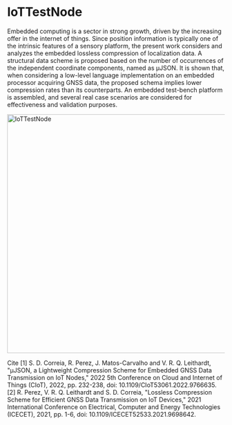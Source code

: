 # IoTTestNode
Embedded computing is a sector in strong growth, driven by the increasing offer in the internet of things. Since position information is 
typically one of the intrinsic features of a sensory platform, the present work considers and analyzes the embedded lossless compression 
of localization data. A structural data scheme is proposed based on the number of occurrences of the independent coordinate components, 
named as µJSON. It is shown that, when considering a low-level language implementation on an embedded processor acquiring GNSS data, the 
proposed schema implies lower compression rates than its counterparts. An embedded test-bench platform is assembled, and several real case 
scenarios are considered for effectiveness and validation purposes.

<img width="553" alt="IoTTestNode" src="https://user-images.githubusercontent.com/120283720/206878762-10230b06-57ec-4fc8-83be-2456378226c6.png">

Cite
[1] S. D. Correia, R. Perez, J. Matos-Carvalho and V. R. Q. Leithardt, "µJSON, a Lightweight Compression Scheme for Embedded GNSS Data 
Transmission on IoT Nodes," 2022 5th Conference on Cloud and Internet of Things (CIoT), 2022, pp. 232-238, doi: 10.1109/CIoT53061.2022.9766635.
[2] R. Perez, V. R. Q. Leithardt and S. D. Correia, "Lossless Compression Scheme for Efficient GNSS Data Transmission on IoT Devices," 
2021 International Conference on Electrical, Computer and Energy Technologies (ICECET), 2021, pp. 1-6, doi: 10.1109/ICECET52533.2021.9698642.
